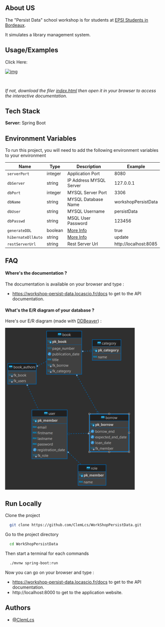 ## About US

The "Persist Data" school workshop is for students
at [EPSI Students in Bordeaux](https://www.epsi.fr/campus/campus-de-bordeaux/).

It simulates a library management system.

## Usage/Examples


Click Here: 

[![img](https://gcdnb.pbrd.co/images/XuLiaNGnYugx.png?o=1)](https://rawcdn.githack.com/ClemLcs/WorkShopPersistData/tree/main/docs/index.html)

<br>

_If not, download the filer [index.html](./docs/index.html) then open it in your browser to access the interactive documentation._

## Tech Stack

**Server:** Spring Boot

## Environment Variables

To run this project, you will need to add the following environment variables to your environment

| Name               | Type    | Description                                                                                                          | Example               |
|--------------------|---------|----------------------------------------------------------------------------------------------------------------------|-----------------------|
| `serverPort`       | integer | Application Port                                                                                                     | 8080                  |
| `dbServer`         | string  | IP Address MYSQL Server                                                                                              | 127.0.0.1             |
| `dbPort`           | integer | MYSQL Server   Port                                                                                                  | 3306                  |
| `dbName`           | string  | MYSQL Database Name                                                                                                  | workshopPersistData   |
| `dbUser`           | string  | MYSQL Username                                                                                                       | persistData           |
| `dbPasswd`         | string  | MSQL User Password                                                                                                   | 123456                |
| `generateDDL`      | boolean | [More Info](https://docs.spring.io/spring-boot/docs/1.0.2.RELEASE/reference/html/howto-database-initialization.html) | true                  |
| `hibernateDllAuto` | string  | [More Info](https://docs.spring.io/spring-boot/docs/1.0.2.RELEASE/reference/html/howto-database-initialization.html) | update                |
| `restServerUrl`    | string  | Rest Server Url                                                                                                      | http://localhost:8085 |

## FAQ

#### Where's the documentation ?

The documentation is available on your browser and type :

- https://workshop-persist-data.locascio.fr/docs to get to the API documentation.

#### What's the E/R diagram of your database ?

Here's our E/R diagram (made with [DDBeaver](https://dbeaver.io/)) :

![img.png](img.png)

## Run Locally

Clone the project

```bash
  git clone https://github.com/ClemLcs/WorkShopPersistData.git
```

Go to the project directory

```bash
  cd WorkShopPersistData
```

Then start a terminal for each commands

```bash
  ./mvnw spring-boot:run
```

Now you can go on your browser and type :

- https://workshop-persist-data.locascio.fr/docs to get to the API documentation.
- http://localhost:8000 to get to the application website.

## Authors

- [@ClemLcs](https://github.com/ClemLcs)

